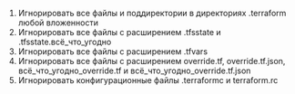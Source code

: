 1. Игнорировать все файлы и поддиректории в директориях .terraform любой вложенности
2. Игнорировать все файлы с расширением .tfsstate и .tfsstate.всё_что_угодно 
3. Игнорировать все файлы с расширением .tfvars
4. Игнорировать все файлы с расширением override.tf, override.tf.json, всё_что_угодно_override.tf и всё_что_угодно_override.tf.json
5. Игнорировать конфигурационные файлы .terraformc и terraform.rc
